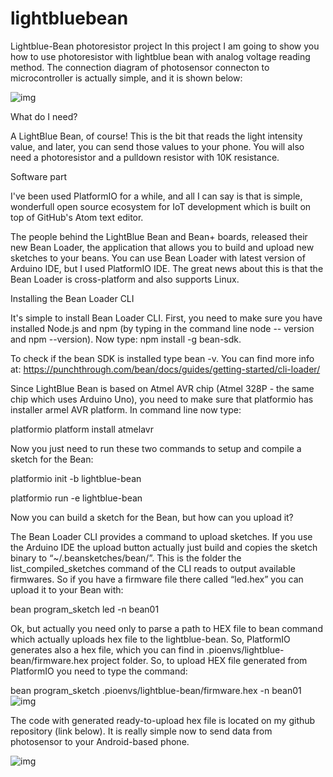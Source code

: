 # lightbluebean
Lightblue-Bean photoresistor project
In this project I am going to show you how to use photoresistor with lightblue bean with analog voltage reading method. The connection diagram of photosensor connecton to microcontroller is actually simple, and it is shown below:

![img](https://hackster.imgix.net/uploads/attachments/283025/light_cdsanasch_av297y5KL5.gif?auto=compress%2Cformat&w=680&h=510&fit=max)


What do I need?

A LightBlue Bean, of course! This is the bit that reads the light intensity value, and later, you can send those values to your phone. You will also need a photoresistor and a pulldown resistor with 10K resistance.

Software part

I've been used PlatformIO for a while, and all I can say is that is simple, wonderfull open source ecosystem for IoT development which is built on top of GitHub's Atom text editor.

The people behind the LightBlue Bean and Bean+ boards, released their new Bean Loader, the application that allows you to build and upload new sketches to your beans. You can use Bean Loader with latest version of Arduino IDE, but I used PlatformIO IDE. The great news about this is that the Bean Loader is cross-platform and also supports Linux.

Installing the Bean Loader CLI

It's simple to install Bean Loader CLI. First, you need to make sure you have installed Node.js and npm (by typing in the command line node -- version and npm --version). Now type: npm install -g bean-sdk.

To check if the bean SDK is installed type bean -v. You can find more info at: https://punchthrough.com/bean/docs/guides/getting-started/cli-loader/

Since LightBlue Bean is based on Atmel AVR chip (Atmel 328P - the same chip which uses Arduino Uno), you need to make sure that platformio has installer armel AVR platform. In command line now type:

platformio platform install atmelavr

Now you just need to run these two commands to setup and compile a sketch for the Bean:

platformio init -b lightblue-bean

platformio run -e lightblue-bean

Now you can build a sketch for the Bean, but how can you upload it?

The Bean Loader CLI provides a command to upload sketches. If you use the Arduino IDE the upload button actually just build and copies the sketch binary to “~/.beansketches/bean/”. This is the folder the list_compiled_sketches command of the CLI reads to output available firmwares. So if you have a firmware file there called “led.hex” you can upload it to your Bean with:

bean program_sketch led -n bean01



Ok, but actually you need only to parse a path to HEX file to bean command which actually uploads hex file to the lightblue-bean. So, PlatformIO generates also a hex file, which you can find in .pioenvs/lightblue-bean/firmware.hex project folder. So, to upload HEX file generated from PlatformIO you need to type the command:

bean program_sketch .pioenvs/lightblue-bean/firmware.hex -n bean01
![img](https://hackster.imgix.net/uploads/attachments/283040/untitled_AAdcevV5gs.png?auto=compress%2Cformat&w=1280&h=960&fit=max)

The code with generated ready-to-upload hex file is located on my github repository (link below). It is really simple now to send data from photosensor to your Android-based phone.

![img](https://file.ac/KardnNFagjA/Untitled1.png)
